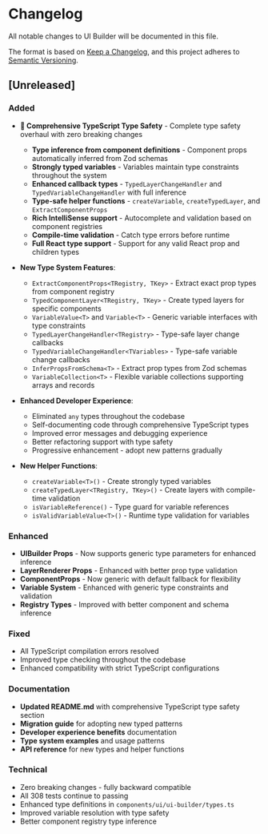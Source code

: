 # Changelog

All notable changes to UI Builder will be documented in this file.

The format is based on [Keep a Changelog](https://keepachangelog.com/en/1.0.0/),
and this project adheres to [Semantic Versioning](https://semver.org/spec/v2.0.0.html).

## [Unreleased]

### Added
- **🎯 Comprehensive TypeScript Type Safety** - Complete type safety overhaul with zero breaking changes
  - **Type inference from component definitions** - Component props automatically inferred from Zod schemas
  - **Strongly typed variables** - Variables maintain type constraints throughout the system  
  - **Enhanced callback types** - `TypedLayerChangeHandler` and `TypedVariableChangeHandler` with full inference
  - **Type-safe helper functions** - `createVariable`, `createTypedLayer`, and `ExtractComponentProps`
  - **Rich IntelliSense support** - Autocomplete and validation based on component registries
  - **Compile-time validation** - Catch type errors before runtime
  - **Full React type support** - Support for any valid React prop and children types

- **New Type System Features**:
  - `ExtractComponentProps<TRegistry, TKey>` - Extract exact prop types from component registry
  - `TypedComponentLayer<TRegistry, TKey>` - Create typed layers for specific components
  - `VariableValue<T>` and `Variable<T>` - Generic variable interfaces with type constraints
  - `TypedLayerChangeHandler<TRegistry>` - Type-safe layer change callbacks
  - `TypedVariableChangeHandler<TVariables>` - Type-safe variable change callbacks
  - `InferPropsFromSchema<T>` - Extract prop types from Zod schemas
  - `VariableCollection<T>` - Flexible variable collections supporting arrays and records

- **Enhanced Developer Experience**:
  - Eliminated `any` types throughout the codebase
  - Self-documenting code through comprehensive TypeScript types
  - Improved error messages and debugging experience
  - Better refactoring support with type safety
  - Progressive enhancement - adopt new patterns gradually

- **New Helper Functions**:
  - `createVariable<T>()` - Create strongly typed variables
  - `createTypedLayer<TRegistry, TKey>()` - Create layers with compile-time validation
  - `isVariableReference()` - Type guard for variable references
  - `isValidVariableValue<T>()` - Runtime type validation for variables

### Enhanced
- **UIBuilder Props** - Now supports generic type parameters for enhanced inference
- **LayerRenderer Props** - Enhanced with better prop type validation
- **ComponentProps** - Now generic with default fallback for flexibility
- **Variable System** - Enhanced with generic type constraints and validation
- **Registry Types** - Improved with better component and schema inference

### Fixed
- All TypeScript compilation errors resolved
- Improved type checking throughout the codebase
- Enhanced compatibility with strict TypeScript configurations

### Documentation
- **Updated README.md** with comprehensive TypeScript type safety section
- **Migration guide** for adopting new typed patterns
- **Developer experience benefits** documentation
- **Type system examples** and usage patterns
- **API reference** for new types and helper functions

### Technical
- Zero breaking changes - fully backward compatible
- All 308 tests continue to passing
- Enhanced type definitions in `components/ui/ui-builder/types.ts`
- Improved variable resolution with type safety
- Better component registry type inference